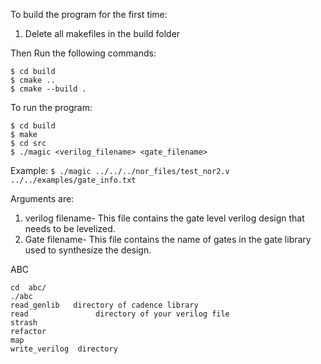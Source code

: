 To build the program for the first time:
1. Delete all makefiles in the build folder

Then Run the following commands:
```
$ cd build
$ cmake ..
$ cmake --build .
```

To run the program:

```
$ cd build
$ make
$ cd src
$ ./magic <verilog_filename> <gate_filename>
```

Example: ```$ ./magic ../../../nor_files/test_nor2.v ../../examples/gate_info.txt```


Arguments are:
1. verilog filename- This file contains the gate level verilog design that needs to be levelized.
2. Gate filename- This file contains the name of gates in the gate library used to synthesize the design.



ABC
```
cd  abc/
./abc
read_genlib   directory of cadence library
read               directory of your verilog file
strash
refactor
map
write_verilog  directory
```

